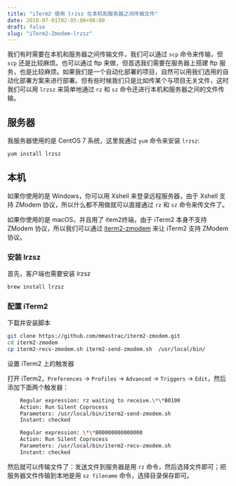 ```yaml
---
title: "iTerm2 使用 lrzsz 在本机和服务器之间传输文件"
date: 2018-07-01T02:05:00+08:00
draft: false
slug: "iTerm2-Zmodem-lrzsz"
---
```


我们有时需要在本机和服务器之间传输文件，我们可以通过 `scp` 命令来传输，但 `scp` 还是比较麻烦。也可以通过 ftp 来做，但首选我们需要在服务器上搭建 ftp 服务，也是比较麻烦。如果我们是一个自动化部署的项目，自然可以用我们选用的自动化部署方案来进行部署。但有些时候我们只是比如传某个与项目无关文件，这时我们可以用 `lrzsz` 来简单地通过 `rz` 和 `sz` 命令还进行本机和服务器之间的文件传输。

## 服务器

我服务器使用的是 CentOS 7 系统，这里我通过 `yum` 命令来安装 `lrzsz`:

```sh
yum install lrzsz
```

## 本机

如果你使用的是 Windows，你可以用 Xshell 来登录远程服务器，由于 Xshell 支持 ZModem 协议，所以什么都不用做就可以直接通过 `rz` 和 `sz` 命令来传文件了。

如果你使用的是 macOS，并且用了 item2终端，由于 iTerm2 本身不支持 ZModem 协议，所以我们可以通过 [iterm2-zmodem](https://github.com/mmastrac/iterm2-zmodem) 来让 iTerm2 支持 ZModem 协议。

### 安装 lrzsz

首先，客户端也需要安装 lrzsz

```sh
brew install lrzsz
```

### 配置 iTerm2

下载并安装脚本

```sh
git clone https://github.com/mmastrac/iterm2-zmodem.git
cd iterm2-zmodem
cp iterm2-recv-zmodem.sh iterm2-send-zmodem.sh  /usr/local/bin/
```

设置 iTerm2 上的触发器

打开 iTerm2，`Preferences` -> `Profiles` -> `Advanced` -> `Triggers` -> `Edit`，然后添加下面两个触发器：

```sh
    Regular expression: rz waiting to receive.\*\*B0100
    Action: Run Silent Coprocess
    Parameters: /usr/local/bin/iterm2-send-zmodem.sh
    Instant: checked

    Regular expression: \*\*B00000000000000
    Action: Run Silent Coprocess
    Parameters: /usr/local/bin/iterm2-recv-zmodem.sh
    Instant: checked
```

然后就可以传输文件了：发送文件到服务器是用 `rz` 命令，然后选择文件即可；把服务器文件传输到本地是用 `sz filename` 命令，选择目录保存即可。
